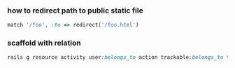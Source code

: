 ### how to redirect path to public static file

```ruby
match '/foo', :to => redirect('/foo.html')
```
### scaffold with relation

```ruby
rails g resource activity user:belongs_to action trackable:belongs_to trackable_type
```
